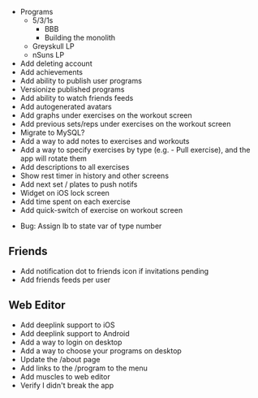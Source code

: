 - Programs
  - 5/3/1s
    - BBB
    - Building the monolith
  - Greyskull LP
  - nSuns LP
- Add deleting account
- Add achievements
- Add ability to publish user programs
- Versionize published programs
- Add ability to watch friends feeds
- Add autogenerated avatars
- Add graphs under exercises on the workout screen
- Add previous sets/reps under exercises on the workout screen
- Migrate to MySQL?
- Add a way to add notes to exercises and workouts
- Add a way to specify exercises by type (e.g. - Pull exercise), and the app will rotate them
- Add descriptions to all exercises
- Show rest timer in history and other screens
- Add next set / plates to push notifs
- Widget on iOS lock screen
- Add time spent on each exercise
- Add quick-switch of exercise on workout screen

* Bug:
  Assign lb to state var of type number

## Friends

- Add notification dot to friends icon if invitations pending
- Add friends feeds per user

## Web Editor

- Add deeplink support to iOS
- Add deeplink support to Android
- Add a way to login on desktop
- Add a way to choose your programs on desktop
- Update the /about page
- Add links to the /program to the menu
- Add muscles to web editor
- Verify I didn't break the app
